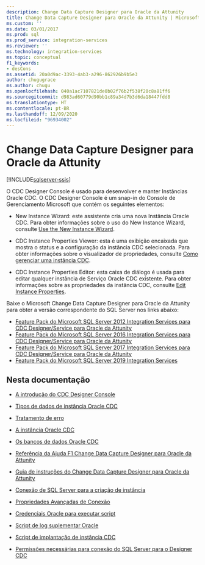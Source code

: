 ```yaml
---
description: Change Data Capture Designer para Oracle da Attunity
title: Change Data Capture Designer para Oracle da Attunity | Microsoft Docs
ms.custom: ''
ms.date: 03/01/2017
ms.prod: sql
ms.prod_service: integration-services
ms.reviewer: ''
ms.technology: integration-services
ms.topic: conceptual
f1_keywords:
- desCons
ms.assetid: 20a0d9ac-3393-4ab3-a296-862926b9b5e3
author: chugugrace
ms.author: chugu
ms.openlocfilehash: 040a1ac7107821de0b02f76b2f538f20c8a81ff6
ms.sourcegitcommit: d983ad60779d90bb1c89a34d7b3d6da18447fdd8
ms.translationtype: HT
ms.contentlocale: pt-BR
ms.lasthandoff: 12/09/2020
ms.locfileid: "96934002"
---
```

# <a name="change-data-capture-designer-for-oracle-by-attunity"></a>Change Data Capture Designer para Oracle da Attunity

[!INCLUDE[sqlserver-ssis](../../includes/applies-to-version/sqlserver-ssis.md)]


  O CDC Designer Console é usado para desenvolver e manter Instâncias Oracle CDC. O CDC Designer Console é um snap-in do Console de Gerenciamento Microsoft que contém os seguintes elementos:  
  
-   New Instance Wizard: este assistente cria uma nova Instância Oracle CDC. Para obter informações sobre o uso do New Instance Wizard, consulte [Use the New Instance Wizard](../../integration-services/change-data-capture/use-the-new-instance-wizard.md).  
  
-   CDC Instance Properties Viewer: esta é uma exibição encaixada que mostra o status e a configuração da instância CDC selecionada. Para obter informações sobre o visualizador de propriedades, consulte [Como gerenciar uma instância CDC](../../integration-services/change-data-capture/how-to-manage-a-cdc-instance.md).  
  
-   CDC Instance Properties Editor: esta caixa de diálogo é usada para editar qualquer instância de Serviço Oracle CDC existente. Para obter informações sobre as propriedades da instância CDC, consulte [Edit Instance Properties](../../integration-services/change-data-capture/edit-instance-properties.md).  
  
 Baixe o Microsoft Change Data Capture Designer para Oracle da Attunity para obter a versão correspondente do SQL Server nos links abaixo:

- [Feature Pack do Microsoft SQL Server 2012 Integration Services para CDC Designer/Service para Oracle da Attunity](https://www.microsoft.com/download/details.aspx?id=51606)
- [Feature Pack do Microsoft SQL Server 2016 Integration Services para CDC Designer/Service para Oracle da Attunity](https://www.microsoft.com/download/details.aspx?id=55802)
- [Feature Pack do Microsoft SQL Server 2017 Integration Services para CDC Designer/Service para Oracle da Attunity](https://www.microsoft.com/download/details.aspx?id=56610)
- [Feature Pack do Microsoft SQL Server 2019 Integration Services](https://www.microsoft.com/download/details.aspx?id=100303) 
  
## <a name="in-this-documentation"></a>Nesta documentação  
  
-   [A introdução do CDC Designer Console](../../integration-services/change-data-capture/the-cdc-designer-console-introduction.md)  
  
-   [Tipos de dados de instância Oracle CDC](../../integration-services/change-data-capture/oracle-cdc-instance-data-types.md)  
  
-   [Tratamento de erro](../../integration-services/change-data-capture/error-handling.md)  
  
-   [A instância Oracle CDC](../../integration-services/change-data-capture/the-oracle-cdc-instance.md)  
  
-   [Os bancos de dados Oracle CDC](../../integration-services/change-data-capture/the-oracle-cdc-databases.md)  
  
-   [Referência da Ajuda F1 Change Data Capture Designer para Oracle da Attunity](../../integration-services/change-data-capture/change-data-capture-designer-for-oracle-by-attunity-f1-help-reference.md)  
  
-   [Guia de instruções do Change Data Capture Designer para Oracle da Attunity](../../integration-services/change-data-capture/change-data-capture-designer-for-oracle-by-attunity-how-to-guide.md)  
  
-   [Conexão de SQL Server para a criação de instância](../../integration-services/change-data-capture/sql-server-connection-for-instance-creation.md)  
  
-   [Propriedades Avançadas de Conexão](../../integration-services/change-data-capture/advanced-connection-properties.md)  
  
-   [Credenciais Oracle para executar script](../../integration-services/change-data-capture/oracle-credentials-for-running-script.md)  
  
-   [Script de log suplementar Oracle](../../integration-services/change-data-capture/oracle-supplemental-logging-script.md)  
  
-   [Script de implantação de instância CDC](../../integration-services/change-data-capture/cdc-instance-deployment-script.md)  
  
-   [Permissões necessárias para conexão do SQL Server para o Designer CDC](../../integration-services/change-data-capture/sql-server-connection-required-permissions-for-the-cdc-designer.md)  
  
  
